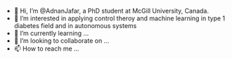 - 👋 Hi, I’m @AdnanJafar, a PhD student at McGill University, Canada.
- 👀 I’m interested in applying control theroy and machine learning in type 1 diabetes field and in autonomous systems
- 🌱 I’m currently learning ...
- 💞️ I’m looking to collaborate on ...
- 📫 How to reach me ...

<!---
AdnanJafar/AdnanJafar is a ✨ special ✨ repository because its `README.md` (this file) appears on your GitHub profile.
You can click the Preview link to take a look at your changes.
--->
